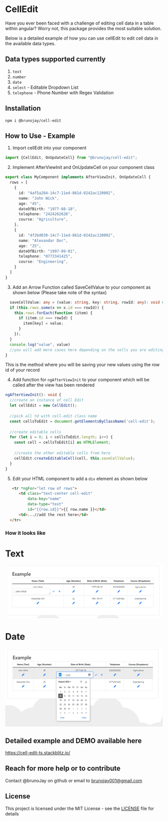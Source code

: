 # CellEdit
Have you ever been faced with a challenge of editing cell data in a table within angular?
Worry not, this package provides the most suitable solution.

Below is a detailed example of how you can use cellEdit to edit cell data in the available data types.

## Data types supported currently

1. `text`
2. `number`
3. `date`
4. `select`  - Editable Dropdown List
5. `telephone` - Phone Number with Regex Validation

## Installation

````
npm i @brunojay/cell-edit
````

## How to Use - Example
1. Import cellEdit into your component

````typescript
import {CellEdit, OnUpdateCell} from "@brunojay/cell-edit";
````

2. Implement AfterViewInit and OnUpdateCell on your component class

````typescript
export class MyComponent implements AfterViewInit, OnUpdateCell {
  rows = [
    {
      id: "4af5a284-14c7-11ed-861d-0242ac120002",
      name: "John Wick",
      age: "45",
      dateOfBirth: "1977-08-18",
      telephone: "2424262626",
      course: "Agriculture",
    },
    {
      id: "4f2bd030-14c7-11ed-861d-0242ac120002",
      name: "Alexandar Dor",
      age: "25",
      dateOfBirth: "1997-09-01",
      telephone: "0773341425",
      course: "Engineering",
    }
  ]
}
````

3. Add an Arrow Function called SaveCellValue to your component as shown below (Please take note of the syntax)

````typescript
  saveCellValue: any = (value: string, key: string, rowId: any): void => {
  if (this.rows.some(x => x.id === rowId)) {
    this.rows.forEach(function (item) {
      if (item.id === rowId) {
        item[key] = value;
      }
    });
  }
  console.log("value", value)
  //you will add more cases here depending on the cells you are editing
}
````

This is the method where you will be saving your new values using the row id of your record

4. Add function for `ngAfterViewInit` to your component which will be called after the view has been rendered

````typescript
ngAfterViewInit(): void {
  //create an instance of cell Edit
  let cellEdit = new CellEdit();

  //pick all td with cell-edit class name
  const cellsToEdit = document.getElementsByClassName('cell-edit');

  //create editable cells
  for (let i = 0; i < cellsToEdit.length; i++) {
    const cell = cellsToEdit[i] as HTMLElement;
  
    //create the other editable cells from here
    cellEdit.createEditableCell(cell, this.saveCellValue);
  }
}

````

5. Edit your HTML component to add a `div` element as shown below

````html
   <tr *ngFor="let row of rows">
      <td class="text-center cell-edit"
          data-key="name"
          data-type="text"
          id="{{row.id}}">{{ row.name }}</td>
      <td>...//add the rest here</td>
  </tr>
````

### How it looks like

# Text
![Alt text](src/assets/example.png?raw=true "Example Text")

# Date
![Alt text](src/assets/example2.png?raw=true "Example Date")

## Detailed example and DEMO available here

https://cell-edit-ts.stackblitz.io/

## Reach for more help or to contribute

Contact @brunoJay on github or email to brunojay001@gmail.com

## License

This project is licensed under the MIT License - see the [LICENSE](./LICENSE.md) file for details
